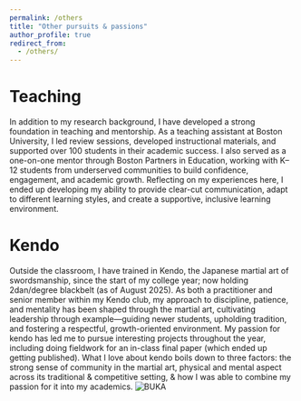 ```yaml
---
permalink: /others
title: "Other pursuits & passions"
author_profile: true
redirect_from: 
  - /others/
---
```


Teaching
======
In addition to my research background, I have developed a strong foundation in teaching and mentorship. As a teaching assistant at Boston University, I led review sessions, developed instructional materials, and supported over 100 students in their academic success. I also served as a one-on-one mentor through Boston Partners in Education, working with K–12 students from underserved communities to build confidence, engagement, and academic growth. Reflecting on my experiences here, I ended up developing my ability to provide clear-cut communication, adapt to different learning styles, and create a supportive, inclusive learning environment.

Kendo
======
Outside the classroom, I have trained in Kendo, the Japanese martial art of swordsmanship, since the start of my college year; now holding 2dan/degree blackbelt (as of August 2025). As both a practitioner and senior member within my Kendo club, my approach to discipline, patience, and mentality has been shaped through the martial art, cultivating leadership through example—guiding newer students, upholding tradition, and fostering a respectful, growth-oriented environment. My passion for kendo has led me to pursue interesting projects throughout the year, including doing fieldwork for an in-class final paper (which ended up getting published). What I love about kendo boils down to three factors: the strong sense of community in the martial art, physical and mental aspect across its traditional & competitive setting, & how I was able to combine my passion for it into my academics. 
<img src="https://github.com/ZeddyCraft/itsjon/blob/master/images/Kendo_Smile.jpeg?raw=true" alt="BUKA">

